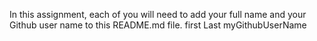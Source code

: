 In this assignment, each of you will need to add your full name and your Github user name to this README.md file.
first Last myGithubUserName

